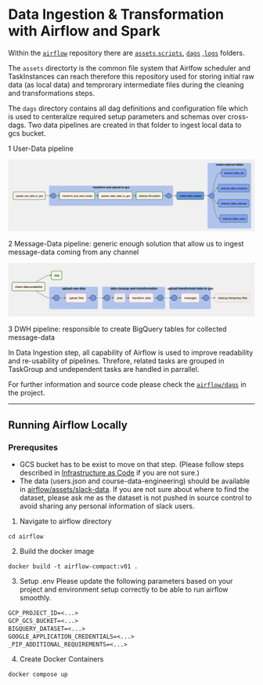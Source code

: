# Data Ingestion & Transformation with Airflow and Spark

Within the [`airflow`](.) repository there are [`assets`](./assets/),[`scripts`](./scripts/), [`dags`](./dags/) ,[`logs`](./logs/) folders.

The `assets` directorty is the common file system that Airlfow scheduler and TaskInstances can reach therefore
this repository used for storing initial raw data (as local data) and temprorary intermediate files during the cleaning and transformations steps.

The `dags` directory contains all dag definitions and configuration file which is used to centeralize required setup parameters and schemas over cross-dags. Two data pipelines are created in that folder to ingest local data to gcs bucket.

1 User-Data pipeline

![dag user-data](./images/user-data-dag.png)


2 Message-Data pipeline: generic enough solution that allow us to ingest message-data coming from any channel

![dag message-data](./images/message-data-dag.png)


3 DWH pipeline: responsible to create BigQuery tables for collected message-data

In Data Ingestion step, all capability of Airflow is used to improve readability and re-usability of pipelines.
Threfore, related tasks are grouped in TaskGroup and undependent tasks are handled in parrallel.

For further information and source code please check the [`airflow/dags`](./dags/) in the project.

----
## Running Airflow Locally

### Prerequsites

 - GCS bucket has to be exist to move on that step. (Please follow steps described in [Infrastructure as Code](../iac/README.md) if you are not sure.)
 - The data (users.json and course-data-engineering) should be available in [airflow/assets/slack-data](./assets/slack-data/). If you are not sure about where to find the dataset, please ask me as the dataset is not pushed in source control to avoid sharing any personal information of slack users.


1. Navigate to airflow directory
```shell
cd airflow
```
2. Build the docker image
```shell
docker build -t airflow-compact:v01 .
```
3. Setup .env
Please update the following parameters based on your project and environment setup correctly to be able to run airflow smoothly.
```shell
GCP_PROJECT_ID=<...>
GCP_GCS_BUCKET=<...>
BIGQUERY_DATASET=<...>
GOOGLE_APPLICATION_CREDENTIALS=<...>
_PIP_ADDITIONAL_REQUIREMENTS=<...>
```
4. Create Docker Containers
```shell
docker compose up
```
